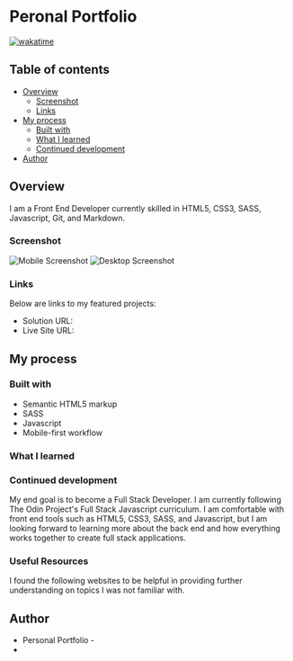 # Peronal Portfolio

[![wakatime](https://wakatime.com/badge/github/artsycoder533/portfolio.svg)](https://wakatime.com/badge/github/artsycoder533/portfolio)

## Table of contents

- [Overview](#overview)
  - [Screenshot](#screenshot)
  - [Links](#links)
- [My process](#my-process)
  - [Built with](#built-with)
  - [What I learned](#what-i-learned)
  - [Continued development](#continued-development)
- [Author](#author)

## Overview

I am a Front End Developer currently skilled in HTML5, CSS3, SASS, Javascript, Git, and Markdown.

### Screenshot

![Mobile Screenshot](mobile_screenshot.png)
![Desktop Screenshot](desktop_screenshot.png)

### Links

Below are links to my featured projects:

- Solution URL: []()
- Live Site URL: []()

## My process

### Built with

- Semantic HTML5 markup
- SASS
- Javascript
- Mobile-first workflow

### What I learned

### Continued development

My end goal is to become a Full Stack Developer. I am currently following The Odin Project's Full Stack Javascript curriculum. I am comfortable with front end tools such as HTML5, CSS3, SASS, and Javascript, but I am looking forward to learning more about the back end and how everything works together to create full stack applications.

### Useful Resources

I found the following websites to be helpful in providing further understanding on topics I was not familiar with.

## Author

- Personal Portfolio - []()
-
